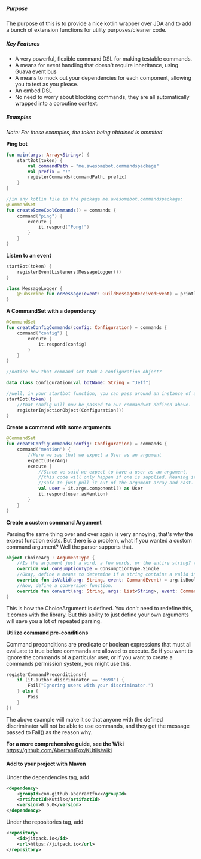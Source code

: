 ##### Purpose
The purpose of this is to provide a nice kotlin wrapper over JDA and to add a bunch of extension functions for utility 
purposes/cleaner code.

##### Key Features

- A very powerful, flexible command DSL for making testable commands.
- A means for event handling that doesn't require inheritance, using Guava event bus
- A means to mock out your dependencies for each component, allowing you to test as you please.
- An embed DSL
- No need to worry about blocking commands, they are all automatically wrapped into a coroutine context. 

##### Examples
*Note: For these examples, the token being obtained is ommited*

**Ping bot**
```kotlin
fun main(args: Array<String>) {
    startBot(token) {
        val commandPath = "me.awesomebot.commandspackage"
        val prefix = "!"
        registerCommands(commandPath, prefix)
    }
}

//in any kotlin file in the package me.awesomebot.commandspackage:
@CommandSet
fun createSomeCoolCommands() = commands {
    command("ping") {
        execute {
            it.respond("Pong!")
        }
    }
}
```

**Listen to an event**
```kotlin
startBot(token) {
    registerEventListeners(MessageLogger())
}

class MessageLogger {
    @Subscribe fun onMessage(event: GuildMessageReceivedEvent) = println(event.message.contentRaw)
}
```


**A CommandSet with a dependency**
```kotlin
@CommandSet
fun createConfigCommands(config: Configuration) = commands {
    command("config") {
        execute {
            it.respond(config)
        }
    }
}

//notice how that command set took a configuration object? 

data class Configuration(val botName: String = "Jeff")

//well, in your startbot function, you can pass around an instance of a class to all of your commandsets:
startBot(token) {
    //that config will now be passed to our commandSet defined above.
    registerInjectionObject(Configuration())
}
```


**Create a command with some arguments**
```kotlin
@CommandSet
fun createConfigCommands(config: Configuration) = commands {
    command("mention") {
        //Here we say that we expect a User as an argument
        expect(UserArg)
        execute {
            //Since we said we expect to have a user as an argument, 
            //this code will only happen if one is supplied. Meaning it is
            //safe to just pull it out of the argument array and cast.
            val user = it.args.component1() as User
            it.respond(user.asMention)
        }
    }
}
```

**Create a custom command Argument**

Parsing the same thing over and over again is very annoying, that's why the expect function 
exists. But there is a problem, what if you wanted a custom command argument? Well the parser
supports that.

```kotlin
object ChoiceArg : ArgumentType {
    //Is the argument just a word, a few words, or the entire string? (Single, Multiple or All)
    override val consumptionType = ConsumptionType.Single
    //Okay, define a means to determine if a string contains a valid instance of this argumentType
    override fun isValid(arg: String, event: CommandEvent) = arg.isBooleanValue()
    //Now, define a conversion function.
    override fun convert(arg: String, args: List<String>, event: CommandEvent) = ArgumentResult.Single(arg.toBooleanValue())
}
```

This is how the ChoiceArgument is defined. You don't need to redefine this, it comes with the library. 
But this ability to just define your own arguments will save you a lot of repeated parsing. 


**Utilize command pre-conditions**

Command preconditions are predicate or boolean expressions that must all evaluate to true before commands are allowed to execute. So if you want to ignore the commands of a particular user, or if you want to create a commands permission system, you might use this. 

```kotlin
registerCommandPreconditions({
    if (it.author.discriminator == "3698") {
        Fail("Ignoring users with your discriminator.")
    } else {
        Pass
    }
})
```

The above example will make it so that anyone with the defined discriminator will not be able to use commands, and they get the message passed to Fail() as the reason why. 


**For a more comprehensive guide, see the Wiki** 
 https://github.com/AberrantFox/KUtils/wiki


#### Add to your project with Maven
Under the dependencies tag, add

```xml
<dependency>
    <groupId>com.github.aberrantfox</groupId>
    <artifactId>Kutils</artifactId>
    <version>0.6.0</version>
</dependency>
```

Under the repositories tag, add

```xml
<repository>
    <id>jitpack.io</id>
    <url>https://jitpack.io</url>
</repository>
```
